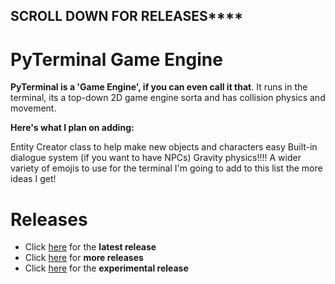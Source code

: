 ## **SCROLL DOWN FOR RELEASES******

# **PyTerminal Game Engine**

**PyTerminal is a 'Game Engine', if you can even call it that**. It runs in the terminal, its a top-down 2D game engine sorta and has collision physics and movement.

**Here's what I plan on adding:**

Entity Creator class to help make new objects and characters easy
Built-in dialogue system (if you want to have NPCs)
Gravity physics!!!!
A wider variety of emojis to use for the terminal
I'm going to add to this list the more ideas I get!

# Releases
- Click [here](https://github.com/FinalFenetix/PixelPython/releases/latest) for the **latest release**
- Click [here](https://github.com/FinalFenetix/PixelPython/releases/outdated) for **more releases**
- Click [here](https://github.com/FinalFenetix/PixelPython/releases/experimental) for the **experimental release**
